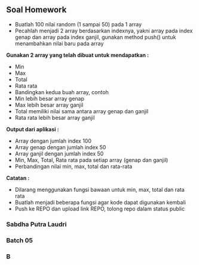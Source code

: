 ## **Soal Homework**
- Buatlah 100 nilai random (1 sampai 50) pada 1 array
- Pecahlah menjadi 2 array berdasarkan indexnya, yakni array pada index genap dan array pada index ganjil, gunakan method push() untuk menambahkan nilai baru pada array
  
**Gunakan 2 array yang telah dibuat untuk mendapatkan :**
- Min
- Max
- Total
- Rata rata
- Bandingkan kedua buah array, contoh
- Min lebih besar array genap
- Max lebih besar array ganjil
- Total memiliki nilai sama antara array genap dan ganjil
- Rata rata lebih besar array ganjil
  
**Output dari aplikasi :**
- Array dengan jumlah index 100
- Array genap dengan jumlah index 50
- Array ganjil dengan jumlah index 50
- Min, Max, Total, Rata rata pada setiap array (genap dan ganjil)
- Perbandingan nilai min, max, total dan rata-rata
  
**Catatan :**
- Dilarang menggunakan fungsi bawaan untuk min, max, total dan rata rata
- Buatlah menjadi beberapa fungsi agar kode dapat digunakan kembali
- Push ke REPO dan upload link REPO, tolong repo dalam status public

### **Sabdha Putra Laudri**
### **Batch 05**
### **B**

